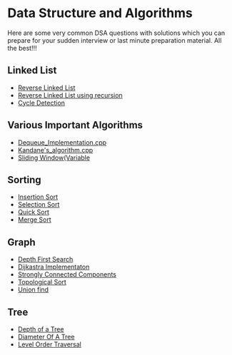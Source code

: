 # Data Structure and Algorithms

Here are some very common DSA questions with solutions which you can prepare for your sudden interview or last minute preparation material. All the best!!! 


## Linked List

   - [Reverse Linked List](https://github.com/ShrishtiAgarwal/DSA/blob/master/DSA/Linked_List/Reverse_list.cpp)
   - [Reverse Linked List using recursion](https://github.com/ShrishtiAgarwal/DSA/blob/master/DSA/Linked_List/Reverse_list.cpp)
   - [Cycle Detection](https://github.com/ShrishtiAgarwal/DSA/blob/master/DSA/Linked_List/Cycle_detection.cpp)

## Various Important Algorithms

   - [Dequeue_Implementation.cpp](https://github.com/ShrishtiAgarwal/DSA/blob/master/DSA/Data%20Structures%20and%20other%20algorithms/Dequeue_Implementation.cpp)
   - [Kandane's_algorithm.cpp](https://github.com/ShrishtiAgarwal/DSA/blob/master/DSA/Data%20Structures%20and%20other%20algorithms/Kandane's_algorithm.cpp)
   - [Sliding Window(Variable](https://github.com/ShrishtiAgarwal/DSA/blob/master/DSA/Data%20Structures%20and%20other%20algorithms/Sliding%20Window(Variable).cpp)
   
   
## Sorting
  
   - [Insertion Sort]( https://github.com/ShrishtiAgarwal/DSA/blob/master/DSA/Sorting/Insertion_sort.cpp)
   - [Selection Sort]( https://github.com/ShrishtiAgarwal/DSA/blob/master/DSA/Sorting/Selection_sort.cpp)
   - [Quick Sort]( https://github.com/ShrishtiAgarwal/DSA/blob/master/DSA/Sorting/Quick_sort.cpp)
   - [Merge Sort]( https://github.com/ShrishtiAgarwal/DSA/blob/master/DSA/Sorting/Merge_sort.cpp)
   
## Graph

   - [Depth First Search](https://github.com/ShrishtiAgarwal/DSA/blob/master/DSA/Graphs/Depth_FIrst_Search.cpp)
   - [Dijkastra Implementaton](https://github.com/ShrishtiAgarwal/DSA/blob/master/DSA/Graphs/Dijkastra_Implementaton.cpp)
   - [Strongly Connected Components](https://github.com/ShrishtiAgarwal/DSA/blob/master/DSA/Graphs/Strongly_connected_components.cpp)
   - [Topological Sort](https://github.com/ShrishtiAgarwal/DSA/blob/master/DSA/Graphs/Topological_Sort.cpp)
   - [Union find](https://github.com/ShrishtiAgarwal/DSA/blob/master/DSA/Graphs/Union_Find.cpp)
   
   
## Tree

   - [Depth of a Tree](https://github.com/ShrishtiAgarwal/DSA/blob/master/DSA/Tree/Depth_of_a_Tree.cpp)
   - [Diameter Of A Tree](https://github.com/ShrishtiAgarwal/DSA/blob/master/DSA/Tree/Diameter_Of_A_Tree.cpp)
   - [Level Order Traversal](https://github.com/ShrishtiAgarwal/DSA/blob/master/DSA/Tree/Level_Order_Traversal.cpp)
   
